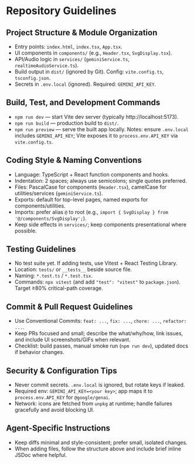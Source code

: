 # Repository Guidelines

## Project Structure & Module Organization
- Entry points: `index.html`, `index.tsx`, `App.tsx`.
- UI components in `components/` (e.g., `Header.tsx`, `SvgDisplay.tsx`).
- API/Audio logic in `services/` (`geminiService.ts`, `realtimeAudioService.ts`).
- Build output in `dist/` (ignored by Git). Config: `vite.config.ts`, `tsconfig.json`.
- Secrets in `.env.local` (ignored). Required: `GEMINI_API_KEY`.

## Build, Test, and Development Commands
- `npm run dev` — start Vite dev server (typically http://localhost:5173).
- `npm run build` — production build to `dist/`.
- `npm run preview` — serve the built app locally.
Notes: ensure `.env.local` includes `GEMINI_API_KEY`; Vite exposes it to `process.env.API_KEY` via `vite.config.ts`.

## Coding Style & Naming Conventions
- Language: TypeScript + React function components and hooks.
- Indentation: 2 spaces; always use semicolons; single quotes preferred.
- Files: PascalCase for components (`Header.tsx`), camelCase for utilities/services (`geminiService.ts`).
- Exports: default for top-level pages, named exports for components/utilities.
- Imports: prefer alias `@` to root (e.g., `import { SvgDisplay } from '@/components/SvgDisplay';`).
- Keep side effects in `services/`; keep components presentational where possible.

## Testing Guidelines
- No test suite yet. If adding tests, use Vitest + React Testing Library.
- Location: `tests/` or `__tests__` beside source file.
- Naming: `*.test.ts` / `*.test.tsx`.
- Commands: `npx vitest` (and add `"test": "vitest"` to `package.json`). Target ≥80% critical-path coverage.

## Commit & Pull Request Guidelines
- Use Conventional Commits: `feat: ...`, `fix: ...`, `chore: ...`, `refactor: ...`.
- Keep PRs focused and small; describe the what/why/how, link issues, and include UI screenshots/GIFs when relevant.
- Checklist: build passes, manual smoke run (`npm run dev`), updated docs if behavior changes.

## Security & Configuration Tips
- Never commit secrets. `.env.local` is ignored, but rotate keys if leaked.
- Required env: `GEMINI_API_KEY=<your key>`; app maps it to `process.env.API_KEY` for `@google/genai`.
- Network: icons are fetched from `unpkg` at runtime; handle failures gracefully and avoid blocking UI.

## Agent-Specific Instructions
- Keep diffs minimal and style-consistent; prefer small, isolated changes.
- When adding files, follow the structure above and include brief inline JSDoc where helpful.
